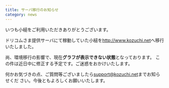 ```yaml
---
title: サーバ移行のお知らせ
category: news
---
```


いつも小槌をご利用いただきありがとうございます。

ドリコムさま提供サーバにて稼動していた小槌を<http://www.kozuchi.net>へ移行いたしました。

尚、環境移行の影響で、現在**グラフが表示できない状態**となっております。
この件は近日中に修正する予定です。ご迷惑をおかけいたします。

何かお気づきの点、ご質問等ございましたら<support@kozuchi.net>までお知らせくだ
さい。今後ともよろしくお願いいたします。
